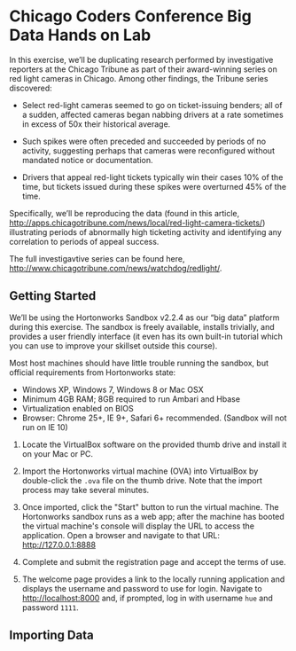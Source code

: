 Chicago Coders Conference Big Data Hands on Lab
===============================================

In this exercise, we’ll be duplicating research performed by investigative reporters at the Chicago Tribune as part of their award-winning series on red light cameras in Chicago. Among other findings, the Tribune series discovered:

*	Select red-light cameras seemed to go on ticket-issuing benders; all of a sudden, affected cameras began nabbing drivers at a rate sometimes in excess of 50x their historical average.

*	Such spikes were often preceded and succeeded by periods of no activity, suggesting perhaps that cameras were reconfigured without mandated notice or documentation.

*	Drivers that appeal red-light tickets typically win their cases 10% of the time, but tickets issued during these spikes were overturned 45% of the time. 

Specifically, we’ll be reproducing the data (found in this article, http://apps.chicagotribune.com/news/local/red-light-camera-tickets/) illustrating periods of abnormally high ticketing activity and identifying any correlation to periods of appeal success. 

The full investigavtive series can be found here, http://www.chicagotribune.com/news/watchdog/redlight/. 

Getting Started
---------------

We’ll be using the Hortonworks Sandbox v2.2.4 as our “big data” platform during this exercise. The sandbox is freely available, installs trivially, and provides a user friendly interface (it even has its own built-in tutorial which you can use to improve your skillset outside this course). 

Most host machines should have little trouble running the sandbox, but official requirements from Hortonworks state:

*	Windows XP, Windows 7, Windows 8 or Mac OSX
*	Minimum 4GB RAM; 8GB required to run Ambari and Hbase
*	Virtualization enabled on BIOS
*	Browser: Chrome 25+, IE 9+, Safari 6+ recommended. (Sandbox will not run on IE 10)

1. Locate the VirtualBox software on the provided thumb drive and install it on your Mac or PC.

2. Import the Hortonworks virtual machine (OVA) into VirtualBox by double-click the `.ova` file on the thumb drive. Note that the import process may take several minutes. 

3. Once imported, click the "Start" button to run the virtual machine. The Hortonworks sandbox runs as a web app; after the machine has booted the virtual machine's console will display the URL to access the application. Open a browser and navigate to that URL: http://127.0.0.1:8888

4. Complete and submit the registration page and accept the terms of use.

5. The welcome page provides a link to the locally running application and displays the username and password to use for login. Navigate to [http://localhost:8000](http://localhost:8000) and, if prompted, log in with username `hue` and password `1111`.

Importing Data
--------------
